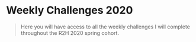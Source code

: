 # Weekly Challenges 2020 

> Here you will have access to all the weekly challenges I will complete throughout the R2H 2020 spring cohort.

